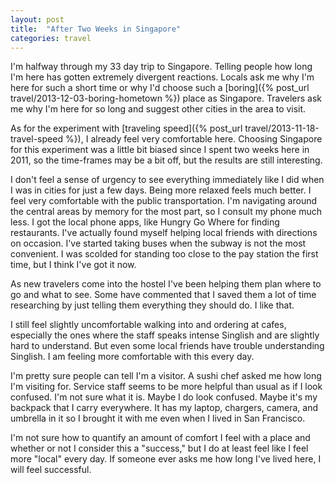 ```yaml
---
layout: post
title:  "After Two Weeks in Singapore"
categories: travel
---
```


I'm halfway through my 33 day trip to Singapore. Telling people how long I'm here has gotten extremely divergent reactions. Locals ask me why I'm here for such a short time or why I'd choose such a [boring]({% post_url travel/2013-12-03-boring-hometown %}) place as Singapore. Travelers ask me why I'm here for so long and suggest other cities in the area to visit.

As for the experiment with [traveling speed]({% post_url travel/2013-11-18-travel-speed %}), I already feel very comfortable here. Choosing Singapore for this experiment was a little bit biased since I spent two weeks here in 2011, so the time-frames may be a bit off, but the results are still interesting.

I don't feel a sense of urgency to see everything immediately like I did when I was in cities for just a few days. Being more relaxed feels much better. I feel very comfortable with the public transportation. I'm navigating around the central areas by memory for the most part, so I consult my phone much less. I got the local phone apps, like Hungry Go Where for finding restaurants. I've actually found myself helping local friends with directions on occasion. I've started taking buses when the subway is not the most convenient. I was scolded for standing too close to the pay station the first time, but I think I've got it now.

As new travelers come into the hostel I've been helping them plan where to go and what to see. Some have commented that I saved them a lot of time researching by just telling them everything they should do. I like that.

I still feel slightly uncomfortable walking into and ordering at cafes, especially the ones where the staff speaks intense Singlish and are slightly hard to understand. But even some local friends have trouble understanding Singlish. I am feeling more comfortable with this every day.

I'm pretty sure people can tell I'm a visitor. A sushi chef asked me how long I'm visiting for. Service staff seems to be more helpful than usual as if I look confused. I'm not sure what it is. Maybe I do look confused. Maybe it's my backpack that I carry everywhere. It has my laptop, chargers, camera, and umbrella in it so I brought it with me even when I lived in San Francisco.

I'm not sure how to quantify an amount of comfort I feel with a place and whether or not I consider this a "success," but I do at least feel like I feel more "local" every day. If someone ever asks me how long I've lived here, I will feel successful.